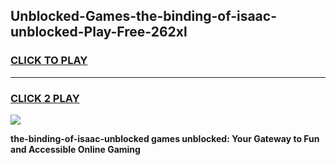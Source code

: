 
## Unblocked-Games-the-binding-of-isaac-unblocked-Play-Free-262xl
<h3>
<a href="https://premium76.site?title=the-binding-of-isaac-unblocked&ref=17A">CLICK TO PLAY</a></h3>
<hr>

<h3>
<a href="https://premium76.site?title=the-binding-of-isaac-unblocked&ref=17A">CLICK 2 PLAY</a>
  
</h3>

<a href="https://premium76.site?title=the-binding-of-isaac-unblocked&ref=17A"><img src="https://clearcache.store/games.png"></a>


**the-binding-of-isaac-unblocked games unblocked: Your Gateway to Fun and Accessible Online Gaming**
